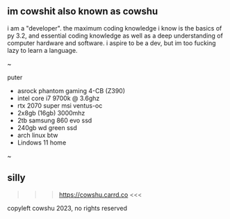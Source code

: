 ## im cowshit also known as cowshu

i am a "developer". the maximum coding knowledge i know is the basics of py 3.2, and essential coding knowledge as well as a deep understanding of computer hardware and software. i aspire to be a dev, but im too fucking lazy to learn a language.

~

puter

* asrock phantom gaming 4-CB (Z390)
* intel core i7 9700k @ 3.6ghz
* rtx 2070 super msi ventus-oc
* 2x8gb (16gb) 3000mhz
* 2tb samsung 860 evo ssd
* 240gb wd green ssd
* arch linux btw
* Lindows 11 home

~

## silly

>>> https://cowshu.carrd.co <<<

copyleft cowshu 2023, no rights reserved
